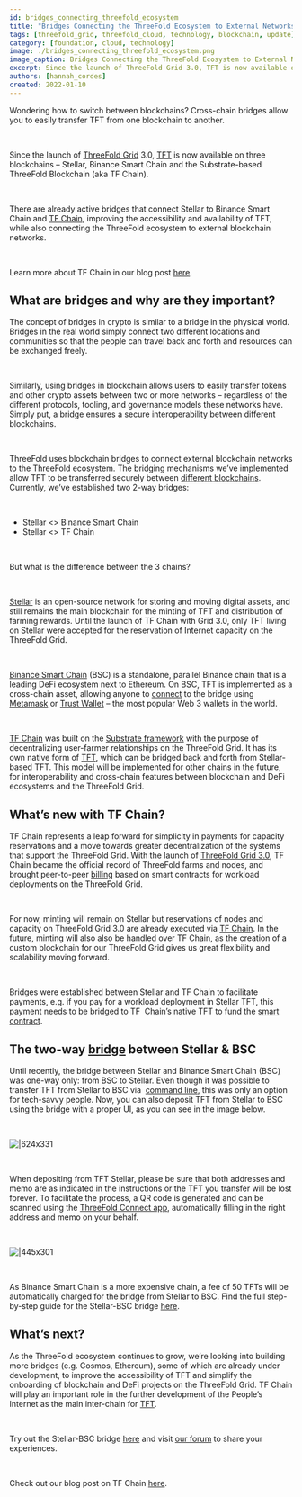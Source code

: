 ```yaml
---
id: bridges_connecting_threefold_ecosystem
title: "Bridges Connecting the ThreeFold Ecosystem to External Networks"
tags: [threefold_grid, threefold_cloud, technology, blockchain, update]
category: [foundation, cloud, technology]
image: ./bridges_connecting_threefold_ecosystem.png
image_caption: Bridges Connecting the ThreeFold Ecosystem to External Networks
excerpt: Since the launch of ThreeFold Grid 3.0, TFT is now available on three blockchains – Stellar, Binance Smart Chain and the Substrate-based ThreeFold Blockchain (aka TF Chain).
authors: [hannah_cordes]
created: 2022-01-10
---
```


Wondering how to switch between blockchains? Cross-chain bridges allow you to easily transfer TFT from one blockchain to another. 

<br/>

Since the launch of [ThreeFold Grid](https://library.threefold.me/info/threefold#/technology/threefold__threefold_grid) 3.0, [TFT](https://threefold.io/tft) is now available on three blockchains – Stellar, Binance Smart Chain and the Substrate-based ThreeFold Blockchain (aka TF Chain).

<br/>

There are already active bridges that connect Stellar to Binance Smart Chain and [TF Chain](https://threefold.io/blog/post/tf_chain/), improving the accessibility and availability of TFT, while also connecting the ThreeFold ecosystem to external blockchain networks.

<br/>

Learn more about TF Chain in our blog post [here](https://threefold.io/blog/post/tf_chain/).

## What are bridges and why are they important?

The concept of bridges in crypto is similar to a bridge in the physical world. Bridges in the real world simply connect two different locations and communities so that the people can travel back and forth and resources can be exchanged freely.

<br/>

Similarly, using bridges in blockchain allows users to easily transfer tokens and other crypto assets between two or more networks – regardless of the different protocols, tooling, and governance models these networks have. Simply put, a bridge ensures a secure interoperability between different blockchains.

<br/>

ThreeFold uses blockchain bridges to connect external blockchain networks to the ThreeFold ecosystem. The bridging mechanisms we’ve implemented allow TFT to be transferred securely between [different blockchains](https://library.threefold.me/info/threefold#/technology/threefold__money_blockchain_partity_link). Currently, we’ve established two 2-way bridges:

<br/>

* Stellar <> Binance Smart Chain
* Stellar <> TF Chain

<br/>

But what is the difference between the 3 chains?

<br/>

[Stellar](https://www.stellar.org/?locale=en) is an open-source network for storing and moving digital assets, and still remains the main blockchain for the minting of TFT and distribution of farming rewards. Until the launch of TF Chain with Grid 3.0, only TFT living on Stellar were accepted for the reservation of Internet capacity on the ThreeFold Grid. 

<br/>

[Binance Smart Chain](https://www.binance.org/en/smartChain) (BSC) is a standalone, parallel Binance chain that is a leading DeFi ecosystem next to Ethereum. On BSC, TFT is implemented as a cross-chain asset, allowing anyone to [connect](https://bridge.bsc.threefold.io/) to the bridge using [Metamask](https://library.threefold.me/info/threefold#/tokens/threefold__tft_bsc_metamask) or [Trust Wallet](https://library.threefold.me/info/threefold/#/tokens/threefold__threefold_wallets?id=the-threefold-connect-app) – the most popular Web 3 wallets in the world.

<br/>

[TF Chain](https://threefold.io/tech/tf-chain) was built on the [Substrate framework](https://substrate.io/) with the purpose of decentralizing user-farmer relationships on the ThreeFold Grid. It has its own native form of [TFT](https://threefold.io/tft), which can be bridged back and forth from Stellar-based TFT. This model will be implemented for other chains in the future, for interoperability and cross-chain features between blockchain and DeFi ecosystems and the ThreeFold Grid.

## What’s new with TF Chain?

TF Chain represents a leap forward for simplicity in payments for capacity reservations and a move towards greater decentralization of the systems that support the ThreeFold Grid. With the launch of [ThreeFold Grid 3.0](https://forum.threefold.io/t/what-is-new-in-tfgrid-3-0/1133), TF Chain became the official record of ThreeFold farms and nodes, and brought peer-to-peer [billing](https://forum.threefold.io/t/introducing-tf-chain-an-updated-billing-model/1277) based on smart contracts for workload deployments on the ThreeFold Grid. 

<br/>

For now, minting will remain on Stellar but reservations of nodes and capacity on ThreeFold Grid 3.0 are already executed via [TF Chain](https://library.threefold.me/info/threefold#/technology/threefold__tfchain). In the future, minting will also also be handled over TF Chain, as the creation of a custom blockchain for our ThreeFold Grid gives us great flexibility and scalability moving forward.

<br/>

Bridges were established between Stellar and TF Chain to facilitate payments, e.g. if you pay for a workload deployment in Stellar TFT, this payment needs to be bridged to TF  Chain’s native TFT to fund the [smart contract](https://library.threefold.me/info/threefold#/technology/threefold__smartcontract_it).

## The two-way [bridge](https://bridge.bsc.threefold.io/) between Stellar & BSC 

Until recently, the bridge between Stellar and Binance Smart Chain (BSC) was one-way only: from BSC to Stellar. Even though it was possible to transfer TFT from Stellar to BSC via  [command line](https://github.com/threefoldfoundation/tft/blob/main/bsc/bridges/stellar/transfers.md), this was only an option for tech-savvy people. Now, you can also deposit TFT from Stellar to BSC using the bridge with a proper UI, as you can see in the image below.

<br/>

![|624x331](https://lh3.googleusercontent.com/QeR51iT64wNwXa0jpVyp2_xy4mDaA-EKlZ-EJFD_1dW_mBhn_P6_yN0CQhXWIGznkyusMDtev0_66Eg-vQNsWSTcFVjBBC2GEPQ0hgIFP8v1ytZ7F0395RH2ntoCJZMv-nUPO4Oc)

<br/>

When depositing from TFT Stellar, please be sure that both addresses and memo are as indicated in the instructions or the TFT you transfer will be lost forever. To facilitate the process, a QR code is generated and can be scanned using the [ThreeFold Connect app](https://library.threefold.me/info/threefold/#/tokens/threefold__threefold_connect), automatically filling in the right address and memo on your behalf.

<br/>

![|445x301](https://lh5.googleusercontent.com/D_MSSuaWleAmUJL3otTgSyh6EpIWZasqxKRcXRgAeI8f_ZTwOuMrCKsDs8BgpGZvPNvfjp6DjUN0L3jApofV-AgMJNjPrflMM8wd-F7LYEm_SlEJ-apYV-Y7cJBQ5ctv_b0uEX6_)

<br/>

As Binance Smart Chain is a more expensive chain, a fee of 50 TFTs will be automatically charged for the bridge from Stellar to BSC. Find the full step-by-step guide for the Stellar-BSC bridge [here](https://library.threefold.me/info/threefold#/tokens/threefold__tft_bsc_bridge). 

## What’s next? 

As the ThreeFold ecosystem continues to grow, we’re looking into building more bridges (e.g. Cosmos, Ethereum), some of which are already under development, to improve the accessibility of TFT and simplify the onboarding of blockchain and DeFi projects on the ThreeFold Grid. TF Chain will play an important role in the further development of the People’s Internet as the main inter-chain for [TFT](https://library.threefold.me/info/threefold#/technology/threefold__threefold_token). 

<br/>

Try out the Stellar-BSC bridge [here](https://bridge.bsc.threefold.io/) and visit [our forum](https://forum.threefold.io/) to share your experiences.

<br/>

Check out our blog post on TF Chain [here](https://threefold.io/blog/post/tf_chain/).

